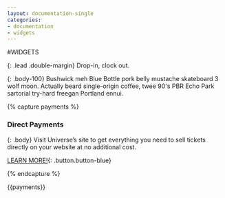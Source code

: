 ```yaml
---
layout: documentation-single
categories:
- documentation
- widgets
---
```



#WIDGETS


{: .lead .double-margin}
Drop-in, clock out.

{: .body-100}
Bushwick meh Blue Bottle pork belly mustache skateboard 3 wolf moon. 
Actually beard single-origin coffee, twee 90's PBR Echo Park sartorial 
try-hard freegan Portland ennui.

{% capture payments %}
### Direct Payments

{: .body}
Visit Universe’s site to get everything you need to sell tickets 
directly on your website at no additional cost.

[LEARN MORE!](http://www.universe.com/){: .button.button-blue}

{% endcapture %}

<div class="grey-box mask" markdown="1">
{{payments}}
</div>
